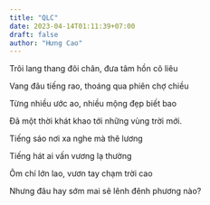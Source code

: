 ```yaml
---
title: "QLC"
date: 2023-04-14T01:11:39+07:00
draft: false
author: "Hưng Cao"
---
```


Trôi lang thang đôi chân, đưa tâm hồn cô liêu

Vang đâu tiếng rao, thoáng qua phiên chợ chiều

Từng nhiều ước ao, nhiều mộng đẹp biết bao 

Đã một thời khát khao tới những vùng trời mới.


Tiếng sáo nơi xa nghe mà thê lương

Tiếng hát ai vấn vương lạ thường

Ôm chí lớn lao, vươn tay chạm trời cao

Nhưng đâu hay sớm mai sẽ lênh đênh phương nào?